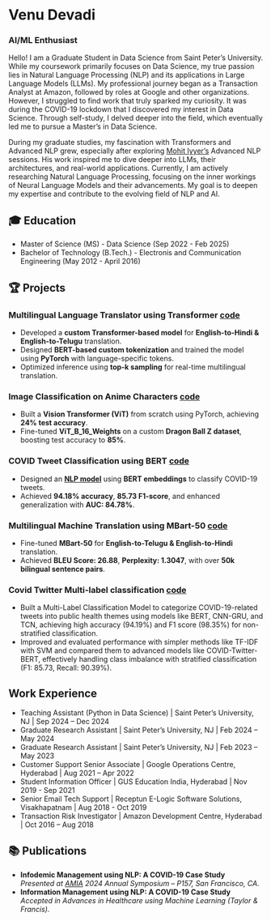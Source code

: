 # Venu Devadi
### AI/ML Enthusiast

Hello! I am a Graduate Student in Data Science from Saint Peter’s University. While my coursework primarily focuses on Data Science, my true passion lies in Natural Language Processing (NLP) and its applications in Large Language Models (LLMs). My professional journey began as a Transaction Analyst at Amazon, followed by roles at Google and other organizations. However, I struggled to find work that truly sparked my curiosity. It was during the COVID-19 lockdown that I discovered my interest in Data Science. Through self-study, I delved deeper into the field, which eventually led me to pursue a Master’s in Data Science.

During my graduate studies, my fascination with Transformers and Advanced NLP grew, especially after exploring [Mohit Iyyer’s](https://www.cs.umd.edu/~miyyer/) Advanced NLP sessions. His work inspired me to dive deeper into LLMs, their architectures, and real-world applications. Currently, I am actively researching Natural Language Processing, focusing on the inner workings of Neural Language Models and their advancements. My goal is to deepen my expertise and contribute to the evolving field of NLP and AI.


## 🎓 Education
- Master of Science (MS) - Data Science (Sep 2022 - Feb 2025)
- Bachelor of Technology (B.Tech.) - Electronis and Communication Engineering (May 2012 - April 2016)


## 🏆 Projects  

### **Multilingual Language Translator using Transformer** [code](https://github.com/venukrishna-devadi/Multilingual-Transformer-Model-for-Language-Translation)
- Developed a **custom Transformer-based model** for **English-to-Hindi & English-to-Telugu** translation.  
- Designed **BERT-based custom tokenization** and trained the model using **PyTorch** with language-specific tokens.  
- Optimized inference using **top-k sampling** for real-time multilingual translation.

### **Image Classification on Anime Characters** [code](https://github.com/venukrishna-devadi/IMAGE-CLASSIFICATION-PROJECT-ON-ANIME-CHARACTERS)
- Built a **Vision Transformer (ViT)** from scratch using PyTorch, achieving **24% test accuracy**.  
- Fine-tuned **ViT_B_16_Weights** on a custom **Dragon Ball Z dataset**, boosting test accuracy to **85%**.  

### **COVID Tweet Classification using BERT** [code](https://github.com/venukrishna-devadi/BERT-cvoid-tweet-classification)  
- Designed an [**NLP model**]() using **BERT embeddings** to classify COVID-19 tweets.  
- Achieved **94.18% accuracy**, **85.73 F1-score**, and enhanced generalization with **AUC: 84.78%**.  

### **Multilingual Machine Translation using MBart-50** [code](https://github.com/venukrishna-devadi/Multilingual-Translation-with-MBart-50)
- Fine-tuned **MBart-50** for **English-to-Telugu & English-to-Hindi** translation.  
- Achieved **BLEU Score: 26.88**, **Perplexity: 1.3047**, with over **50k bilingual sentence pairs**.  

### **Covid Twitter Multi-label classification** [code](https://github.com/venukrishna-devadi/COVID-Twitter-MultiLabel-Classification)
- Built a Multi-Label Classification Model to categorize COVID-19-related tweets into public health themes using models like BERT, CNN-GRU, and TCN, achieving high accuracy (94.19%) and F1 score (98.35%) for non-stratified classification.
- Improved and evaluated performance with simpler methods like TF-IDF with SVM and compared them to advanced models like COVID-Twitter-BERT, effectively handling class imbalance with stratified classification (F1: 85.73, Recall: 90.39%).


## Work Experience

- Teaching Assistant (Python in Data Science) | Saint Peter’s University, NJ | Sep 2024 – Dec 2024
- Graduate Research Assistant | Saint Peter’s University, NJ | Feb 2024 – May 2024
- Graduate Research Assistant | Saint Peter’s University, NJ | Feb 2023 – May 2023
- Customer Support Senior Associate | Google Operations Centre, Hyderabad | Aug 2021 – Apr 2022
- Student Information Officer | GUS Education India, Hyderabad | Nov 2019 - Sep 2021
- Senior Email Tech Support | Receptun E-Logic Software Solutions, Visakhapatnam | Aug 2018 - Oct 2019
- Transaction Risk Investigator | Amazon Development Centre, Hyderabad | Oct 2016 – Aug 2018


## 📚 Publications

- **Infodemic Management using NLP: A COVID-19 Case Study**  
  *Presented at [AMIA](https://amia.secure-platform.com/symposium/solicitations/102001/sessiongallery/schedule/items/94175) 2024 Annual Symposium – P157, San Francisco, CA.*  
- **Information Management using NLP: A COVID-19 Case Study**  
  *Accepted in Advances in Healthcare using Machine Learning (Taylor & Francis).*
  
